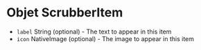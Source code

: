 # Objet ScrubberItem

* `label` String (optional) - The text to appear in this item
* `icon` NativeImage (optional) - The image to appear in this item